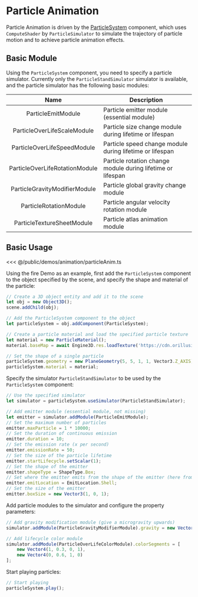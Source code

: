 # Particle Animation
Particle Animation is driven by the [ParticleSystem](/api/classes/ParticleSystem) component, which uses `ComputeShader` by `ParticleSimulator` to simulate the trajectory of particle motion and to achieve particle animation effects.
## Basic Module
Using the `ParticleSystem` component, you need to specify a particle simulator. Currently only the `ParticleStandSimulator` simulator is available, and the particle simulator has the following basic modules:

| Name | Description |
| :---: | --- |
| ParticleEmitModule | Particle emitter module (essential module) |
| ParticleOverLifeScaleModule | Particle size change module during lifetime or lifespan |
| ParticleOverLifeSpeedModule | Particle speed change module during lifetime or lifespan |
| ParticleOverLifeRotationModule | Particle rotation change module during lifetime or lifespan |
| ParticleGravityModifierModule | Particle global gravity change module |
| ParticleRotationModule | Particle angular velocity rotation module |
| ParticleTextureSheetModule | Particle atlas animation module |

## Basic Usage
<Demo :height="500" src="/demos/animation/particleAnim.ts"></Demo>

<<< @/public/demos/animation/particleAnim.ts

Using the fire Demo as an example, first add the `ParticleSystem` component to the object specified by the scene, and specify the shape and material of the particle:
```ts
// Create a 3D object entity and add it to the scene
let obj = new Object3D();
scene.addChild(obj);

// Add the ParticleSystem component to the object
let particleSystem = obj.addComponent(ParticleSystem);

// Create a particle material and load the specified particle texture
let material = new ParticleMaterial();
material.baseMap = await Engine3D.res.loadTexture('https://cdn.orillusion.com/particle/fx_a_glow_003.png');

// Set the shape of a single particle
particleSystem.geometry = new PlaneGeometry(5, 5, 1, 1, Vector3.Z_AXIS);
particleSystem.material = material;

```

Specify the simulator `ParticleStandSimulator` to be used by the `ParticleSystem` component:
```ts
// Use the specified simulator
let simulator = particleSystem.useSimulator(ParticleStandSimulator);

// Add emitter module (essential module, not missing)
let emitter = simulator.addModule(ParticleEmitModule);
// Set the maximum number of particles
emitter.maxParticle = 1 * 10000;
// Set the duration of continuous emission
emitter.duration = 10;
// Set the emission rate (x per second)
emitter.emissionRate = 50;
// Set the size of the particle lifetime
emitter.startLifecycle.setScalar(1);
// Set the shape of the emitter
emitter.shapeType = ShapeType.Box;
// Set where the emitter emits from the shape of the emitter (here from the shell)
emitter.emitLocation = EmitLocation.Shell;
// Set the size of the emitter
emitter.boxSize = new Vector3(1, 0, 1);
```

Add particle modules to the simulator and configure the property parameters:
```ts
// Add gravity modification module (give a microgravity upwards)
simulator.addModule(ParticleGravityModifierModule).gravity = new Vector3(0, 0.2, 0);

// Add lifecycle color module
simulator.addModule(ParticleOverLifeColorModule).colorSegments = [
    new Vector4(1, 0.3, 0, 1),
    new Vector4(0, 0.6, 1, 0)
];
```

Start playing particles:
```ts
// Start playing
particleSystem.play();
```
